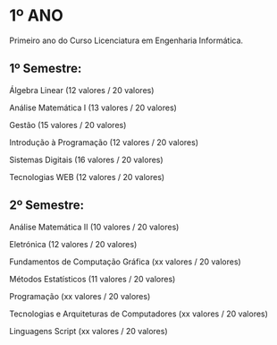 # 1º ANO 

Primeiro ano do Curso Licenciatura em Engenharia Informática.

## 1º Semestre:

Álgebra Linear (12 valores / 20 valores)

Análise Matemática I (13 valores / 20 valores)

Gestão (15 valores / 20 valores)

Introdução à Programação (12 valores / 20 valores)

Sistemas Digitais	(16 valores / 20 valores)

Tecnologias WEB	(12 valores / 20 valores)

## 2º Semestre:

Análise Matemática II	(10 valores / 20 valores)

Eletrónica (12 valores / 20 valores)

Fundamentos de Computação Gráfica	(xx valores / 20 valores)

Métodos Estatísticos (11 valores / 20 valores)

Programação	(xx valores / 20 valores)

Tecnologias e Arquiteturas de Computadores (xx valores / 20 valores)

Linguagens Script (xx valores / 20 valores)
